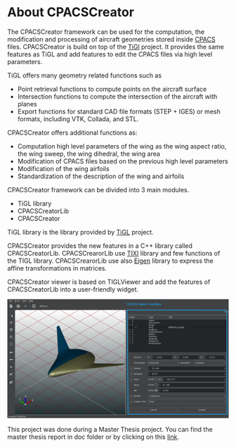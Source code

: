 # About CPACSCreator

The CPACSCreator framework can be used for the computation, the modification 
and processing of aircraft geometries stored inside [CPACS](https://github.com/DLR-LY/CPACS) files.
CPACSCreator is build on top of the [TiGl](https://github.com/DLR-SC/tigl) project. It provides 
the same features as TiGL and add features to edit the CPACS files via high level parameters.   



TiGL offers many geometry related functions such as
 - Point retrieval functions to compute points on the aircraft surface
 - Intersection functions to compute the intersection of the aircraft with planes
 - Export functions for standard CAD file formats (STEP + IGES) or mesh formats, 
   including VTK, Collada, and STL.
 
CPACSCreator offers additional functions as:
  - Computation high level parameters of the wing as the wing aspect ratio, the wing sweep, the wing dihedral, the wing area
  - Modification of CPACS files based on the previous high level parameters 
  - Modification of the wing airfoils
  - Standardization of the description of the wing and airfoils
   

CPACSCreator framework can be divided into 3 main modules. 
  - TiGL library
  - CPACSCreatorLib
  - CPACSCreator 
  
TiGL library is the library provided by [TiGL](https://github.com/DLR-SC/tigl) project.

CPACSCreator provides the new features in a C++ library called CPACSCreatorLib. 
CPACSCrearorLib use [TIXI](https://github.com/DLR-SC/tixi) library and few functions of the TIGL library. 
CPACSCrearorLib use also [Eigen](http://eigen.tuxfamily.org/index.php?title=Main_Page) library to express
the affine transformations in matrices.

CPACSCreator viewer is based on TIGLViewer and add the features of CPACSCreatorLib into a 
user-friendly widget.    


![Screenshot of the CPACSCreator Viewer](doc/images/cpacscreator-interface.png)

This project was done during a Master Thesis project. You can find the master thesis report 
in doc folder or by clicking on this [link](doc/thesisreport-malodrougard-2018.pdf).
